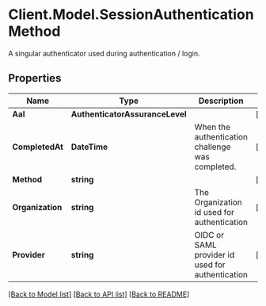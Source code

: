 # Client.Model.SessionAuthenticationMethod
A singular authenticator used during authentication / login.

## Properties

Name | Type | Description | Notes
------------ | ------------- | ------------- | -------------
**Aal** | **AuthenticatorAssuranceLevel** |  | [optional] 
**CompletedAt** | **DateTime** | When the authentication challenge was completed. | [optional] 
**Method** | **string** |  | [optional] 
**Organization** | **string** | The Organization id used for authentication | [optional] 
**Provider** | **string** | OIDC or SAML provider id used for authentication | [optional] 

[[Back to Model list]](../README.md#documentation-for-models) [[Back to API list]](../README.md#documentation-for-api-endpoints) [[Back to README]](../README.md)

